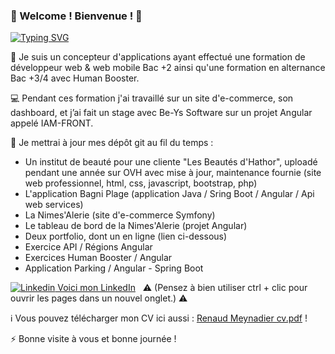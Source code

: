 ### 🍌 Welcome ! Bienvenue ! 🚀
[![Typing SVG](https://readme-typing-svg.herokuapp.com?font=Delius+Swash+Caps&size=15&duration=3000&color=327CFF&background=EFF13592&center=true&vCenter=true&multiline=true&lines=Concepteur+Développeur+d'Applications;Github+de+Meynadier+Renaud)](https://git.io/typing-svg)

📡 Je suis un concepteur d'applications ayant effectué une formation de développeur web & web mobile Bac +2 ainsi qu'une formation en alternance Bac +3/4 avec Human Booster.

💻 Pendant ces formation j'ai travaillé sur un site d'e-commerce, son dashboard, et j’ai fait un stage avec Be-Ys Software sur un projet Angular appelé IAM-FRONT.

📰 Je mettrai à jour mes dépôt git au fil du temps : 

- Un institut de beauté pour une cliente "Les Beautés d'Hathor", uploadé pendant une année sur OVH avec mise à jour, maintenance fournie (site web professionnel, html, css, javascript, bootstrap, php)
- L'application Bagni Plage (application Java / Sring Boot / Angular / Api web services)
- La Nimes'Alerie (site d'e-commerce Symfony)
- Le tableau de bord de la Nimes'Alerie (projet Angular)
- Deux portfolio, dont un en ligne (lien ci-dessous)
- Exercice API / Régions Angular
- Exercices Human Booster / Angular
- Application Parking / Angular - Spring Boot

[![Linkedin](https://i.stack.imgur.com/gVE0j.png) Voici mon LinkedIn](https://www.linkedin.com/in/renaud-m-063/) 
&nbsp; ⚠️ (Pensez à bien utiliser ctrl + clic pour ouvrir les pages dans un nouvel onglet.) ⚠️


ℹ️ Vous pouvez télécharger mon CV ici aussi :
[Renaud Meynadier cv.pdf](https://github.com/user-attachments/files/16113596/Renaud.Meynadier.cv.pdf) !


⚡ Bonne visite à vous et bonne journée !

<!--
**Ninewashburn/NineWashburn** is a ✨ _special_ ✨ repository because its `README.md` (this file) appears on your GitHub profile.


Here are some ideas to get you started:

- 🔭 I’m currently working on ...
- 🌱 I’m currently learning ...
- 👯 I’m looking to collaborate on ...
- 🤔 I’m looking for help with ...
- 💬 Ask me about ...
- 📫 How to reach me: ...
- 😄 Pronouns: ...
- ⚡ Fun fact: ...
-->
